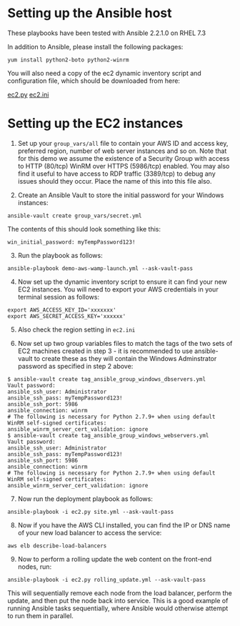 # Setting up the Ansible host

These playbooks have been tested with Ansible 2.2.1.0 on RHEL 7.3

In addition to Ansible, please install the following packages:
```
yum install python2-boto python2-winrm
```

You will also need a copy of the ec2 dynamic inventory script and configuration file, which should be downloaded from here:

[ec2.py](https://raw.github.com/ansible/ansible/devel/contrib/inventory/ec2.py)
[ec2.ini](https://raw.githubusercontent.com/ansible/ansible/devel/contrib/inventory/ec2.ini)

# Setting up the EC2 instances

1. Set up your `group_vars/all` file to contain your AWS ID and access key, preferred region, number of web server instances and so on. Note that for this demo we assume the existence of a Security Group with access to HTTP (80/tcp) WinRM over HTTPS (5986/tcp) enabled. You may also find it useful to have access to RDP traffic (3389/tcp) to debug any issues should they occur. Place the name of this into this file also.

2. Create an Ansible Vault to store the initial password for your Windows instances:
```
ansible-vault create group_vars/secret.yml
```

The contents of this should look something like this:
```
win_initial_password: myTempPassword123!
```

3. Run the playbook as follows:
```
ansible-playbook demo-aws-wamp-launch.yml --ask-vault-pass
```

4. Now set up the dynamic inventory script to ensure it can find your new EC2 instances. You will need to export your AWS credentials in your terminal session as follows:
```
export AWS_ACCESS_KEY_ID='xxxxxxx'
export AWS_SECRET_ACCESS_KEY='xxxxxx'
```

5. Also check the region setting in `ec2.ini`

6. Now set up two group variables files to match the tags of the two sets of EC2 machines created in step 3 - it is recommended to use ansible-vault to create these as they will contain the Windows Adminstrator password as specified in step 2 above:

```
$ ansible-vault create tag_ansible_group_windows_dbservers.yml
Vault password:
ansible_ssh_user: Administrator
ansible_ssh_pass: myTempPassword123!
ansible_ssh_port: 5986
ansible_connection: winrm
# The following is necessary for Python 2.7.9+ when using default WinRM self-signed certificates:
ansible_winrm_server_cert_validation: ignore
$ ansible-vault create tag_ansible_group_windows_webservers.yml
Vault password:
ansible_ssh_user: Administrator
ansible_ssh_pass: myTempPassword123!
ansible_ssh_port: 5986
ansible_connection: winrm
# The following is necessary for Python 2.7.9+ when using default WinRM self-signed certificates:
ansible_winrm_server_cert_validation: ignore
```

7. Now run the deployment playbook as follows:
```
ansible-playbook -i ec2.py site.yml --ask-vault-pass
```

8. Now if you have the AWS CLI installed, you can find the IP or DNS name of your new load balancer to access the service:
```
aws elb describe-load-balancers
```

9. Now to perform a rolling update the web content on the front-end nodes, run:
```
ansible-playbook -i ec2.py rolling_update.yml --ask-vault-pass
```
This will sequentially remove each node from the load balancer, perform the update, and then put the node back into service. This is a good example of running Ansible tasks sequentially, where Ansible would otherwise attempt to run them in parallel.

